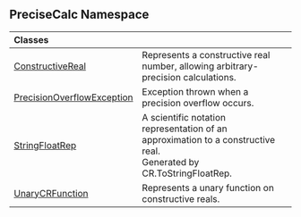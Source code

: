 ## PreciseCalc Namespace

| Classes | |
| :--- | :--- |
| [ConstructiveReal](PreciseCalc.ConstructiveReal.md 'PreciseCalc.ConstructiveReal') | Represents a constructive real number, allowing arbitrary-precision calculations. |
| [PrecisionOverflowException](PreciseCalc.PrecisionOverflowException.md 'PreciseCalc.PrecisionOverflowException') | Exception thrown when a precision overflow occurs. |
| [StringFloatRep](PreciseCalc.StringFloatRep.md 'PreciseCalc.StringFloatRep') | A scientific notation representation of an approximation to a constructive real.<br/>Generated by CR.ToStringFloatRep. |
| [UnaryCRFunction](PreciseCalc.UnaryCRFunction.md 'PreciseCalc.UnaryCRFunction') | Represents a unary function on constructive reals. |
